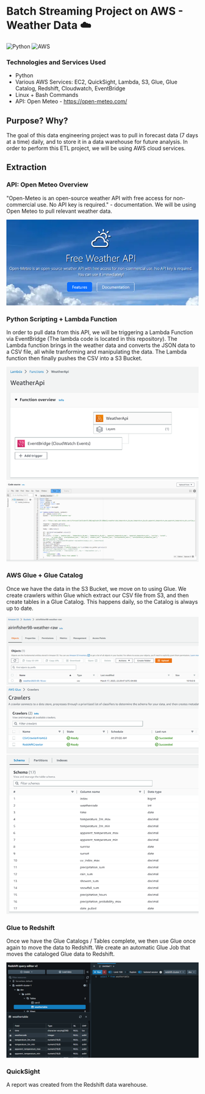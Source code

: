 # Batch Streaming Project on AWS - Weather Data :cloud:

![Python](https://img.shields.io/badge/python-3670A0?style=for-the-badge&logo=python&logoColor=ffdd54)
![AWS](https://img.shields.io/badge/AWS-%23FF9900.svg?style=for-the-badge&logo=amazon-aws&logoColor=white)

### Technologies and Services Used 
- Python
- Various AWS Services: EC2, QuickSight, Lambda, S3, Glue, Glue Catalog, Redshift, Cloudwatch, EventBridge
- Linux + Bash Commands
- API: Open Meteo - https://open-meteo.com/

## Purpose? Why?
The goal of this data engineering project was to pull in forecast data (7 days at a time) daily, and to store it in a data warehouse for future analysis. In order to perform this ETL project, we will be using AWS cloud services.

## Extraction
### API: Open Meteo Overview
"Open-Meteo is an open-source weather API with free access for non-commercial use. No API key is required." - documentation.
We will be using Open Meteo to pull relevant weather data.

![alt text](https://github.com/airincs/batch-project-weather/blob/main/images/weatherapi.PNG)

### Python Scripting + Lambda Function
In order to pull data from this API, we will be triggering a Lambda Function via EventBridge (The lambda code is located in this repository).
The Lambda function brings in the weather data and converts the JSON data to a CSV file, all while tranforming and manipulating the data. The Lambda function then finally pushes the CSV into a S3 Bucket.

![alt text](https://github.com/airincs/batch-project-weather/blob/main/images/lambda.PNG)
![alt text](https://github.com/airincs/batch-project-weather/blob/main/images/lambda%20code.PNG)

### AWS Glue + Glue Catalog
Once we have the data in the S3 Bucket, we move on to using Glue. We create crawlers within Glue which extract our CSV file from S3, and then create tables in a Glue Catalog. This happens daily, so the Catalog is always up to date. 

![alt text](https://github.com/airincs/batch-project-weather/blob/main/images/s3bucket%20dynamic%20title.PNG)
![alt text](https://github.com/airincs/batch-project-weather/blob/main/images/crawlers.PNG)
![alt text](https://github.com/airincs/batch-project-weather/blob/main/images/glue%20catalog.PNG)

### Glue to Redshift
Once we have the Glue Catalogs / Tables complete, we then use Glue once again to move the data to Redshift. We create an automatic Glue Job that moves the cataloged Glue data to Redshift.

![alt text](https://github.com/airincs/batch-project-weather/blob/main/images/redshift%20weather.PNG)

### QuickSight
A report was created from the Redshift data warehouse.
